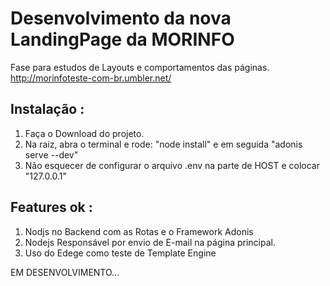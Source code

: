 # Desenvolvimento da nova LandingPage da MORINFO

Fase para estudos de Layouts e comportamentos das páginas.
http://morinfoteste-com-br.umbler.net/

## Instalação :

1. Faça o Download do projeto.
2. Na raiz, abra o terminal e rode: "node install" e em seguida "adonis serve --dev"
3. Não esquecer de configurar o arquivo .env na parte de HOST e colocar "127.0.0.1"

## Features ok :
1. Nodjs no Backend com as Rotas e o Framework Adonis
2. Nodejs Responsável por envio de E-mail na página principal.
3. Uso do Edege como teste de Template Engine

EM DESENVOLVIMENTO...
